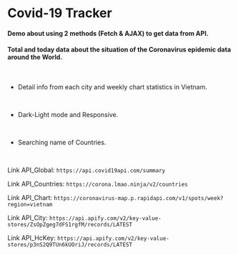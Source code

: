 # Covid-19 Tracker
#### Demo about using 2 methods (Fetch & AJAX) to get data from API.
#### Total and today data about the situation of the Coronavirus epidemic data around the World. 
<br>

+ Detail info from each city and weekly chart statistics in Vietnam.
<br>

+ Dark-Light mode and Responsive.
<br>

+ Searching name of Countries.
<br>

Link API_Global:
`
https://api.covid19api.com/summary
`

Link API_Countries:
`
https://corona.lmao.ninja/v2/countries
`

Link API_Chart: 
`
https://coronavirus-map.p.rapidapi.com/v1/spots/week?region=vietnam
`

Link API_City:
`
https://api.apify.com/v2/key-value-stores/ZsOpZgeg7dFS1rgfM/records/LATEST
`

Link API_HcKey: 
`
https://api.apify.com/v2/key-value-stores/p3nS2Q9TUn6kUOriJ/records/LATEST
`